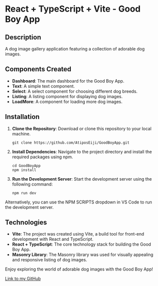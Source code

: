 # React + TypeScript + Vite - Good Boy App

## Description
A dog image gallery application featuring a collection of adorable dog images.

## Components Created
- **Dashboard**: The main dashboard for the Good Boy App.
- **Text**: A simple text component.
- **Select**: A select component for choosing different dog breeds.
- **Listing**: A listing component for displaying dog images.
- **LoadMore**: A component for loading more dog images.

## Installation

1. **Clone the Repository**: Download or clone this repository to your local machine.

   ```shell
   git clone https://github.com/AtiposEiji/GoodBoyApp.git

2. **Install Dependencies**: Navigate to the project directory and install the required packages using npm.

   ```shell
   cd GoodBoyApp
   npm install
3. **Run the Development Server**: Start the development server using the following command:

   ```shell
   npm run dev
Alternatively, you can use the NPM SCRIPTS dropdown in VS Code to run the development server.

## Technologies
- **Vite**: The project was created using Vite, a build tool for front-end development with React and TypeScript.
- **React + TypeScript**: The core technology stack for building the Good Boy App.
- **Masonry Library**: The Masonry library was used for visually appealing and responsive listing of dog images.

Enjoy exploring the world of adorable dog images with the Good Boy App!

[Link to my GitHub](https://github.com/AtiposEiji)

